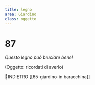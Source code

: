 ```yaml
---
title: legno
area: Giardino
class: oggetto
---
```

# 87
_Questo legno può bruciare bene!_

(Oggetto: ricordati di averlo)

👣INDIETRO [[65-giardino-in baracchina]]
